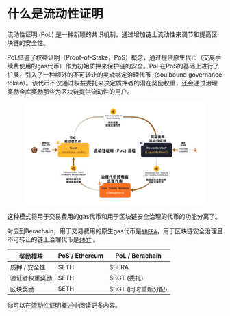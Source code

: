 # 什么是流动性证明

流动性证明 (PoL) 是一种新颖的共识机制，通过增加链上流动性来调节和提高区块链的安全性。

PoL借鉴了权益证明（Proof-of-Stake，PoS）概念，通过提供原生代币（交易手续费使用的gas代币）作为初始质押来保护链的安全。PoL在PoS的基础上进行了扩展，引入了一种额外的不可转让的灵魂绑定治理代币（soulbound governance token）。该代币不仅通过权益委托来决定质押者的潜在奖励权重，还会通过治理奖励金库奖励那些为区块链提供流动性的用户。

<figure><img src="../../.gitbook/assets/流动性证明 (PoL) 流程.png" alt="" width="563"><figcaption></figcaption></figure>

这种模式将用于交易费用的gas代币和用于区块链安全治理的代币的功能分离了。

对应到Berachain，用于交易费用的原生gas代币是[`$BERA`](../proof-of-liquidity/tokens/bera.md)，用于区块链安全治理且不可转让的链上治理代币是[`$BGT`](../proof-of-liquidity/tokens/bgt.md) 。

| 奖励模块     | PoS / Ethereum | PoL / Berachain |
| -------- | -------------- | --------------- |
| 质押 / 安全性 | $ETH           | $BERA           |
| 验证者权重奖励  | $ETH           | $BGT (委托)       |
| 区块奖励     | $ETH           | $BGT (同时重新分配)   |

你可以在[流动性证明概述](../proof-of-liquidity/overview.md)中阅读更多内容。

